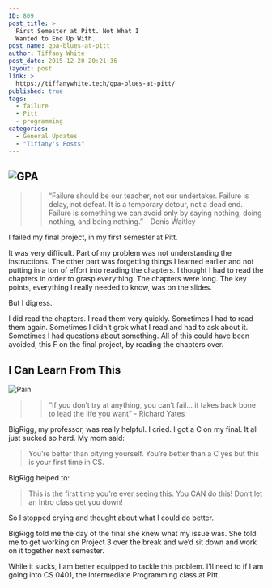 ```yaml
---
ID: 809
post_title: >
  First Semester at Pitt. Not What I
  Wanted to End Up With.
post_name: gpa-blues-at-pitt
author: Tiffany White
post_date: 2015-12-20 20:21:36
layout: post
link: >
  https://tiffanywhite.tech/gpa-blues-at-pitt/
published: true
tags:
  - failure
  - Pitt
  - programming
categories:
  - General Updates
  - "Tiffany's Posts"
---
```

<h2><img class="aligncenter" src="http://helloburgh.me/wp-content/uploads/2015/12/GPA.jpeg" alt="GPA" /></h2>
<blockquote>
<blockquote>“Failure should be our teacher, not our undertaker. Failure is delay, not defeat. It is a temporary detour, not a dead end. Failure is something we can avoid only by saying nothing, doing nothing, and being nothing.” - Denis Waitley</blockquote>
</blockquote>
I failed my final project, in my first semester at Pitt.

It was very difficult. Part of my problem was not understanding the instructions. The other part was forgetting things I learned earlier and not putting in a ton of effort into reading the chapters. I thought I had to read the chapters in order to grasp everything. The chapters were long. The key points, everything I really needed to know, was on the slides.

But I digress.

I did read the chapters. I read them very quickly. Sometimes I had to read them again. Sometimes I didn’t grok what I read and had to ask about it. Sometimes I had questions about something. All of this could have been avoided, this F on the final project, by reading the chapters over.

## I Can Learn From This ##

<img class="aligncenter" src="http://helloburgh.me/wp-content/uploads/2015/12/IMG_0408.jpg" alt="Pain" />
<blockquote>
<blockquote>“If you don’t try at anything, you can’t fail… it takes back bone to lead the life you want” - Richard Yates</blockquote>
</blockquote>
BigRigg, my professor, was really helpful. I cried. I got a C on my final. It all just sucked so hard. My mom said:
<blockquote>You’re better than pitying yourself. You’re better than a C yes but this is your first time in CS.</blockquote>
BigRigg helped to:
<blockquote>This is the first time you’re ever seeing this. You CAN do this! Don’t let an Intro class get you down!</blockquote>
So I stopped crying and thought about what I could do better.

BigRigg told me the day of the final she knew what my issue was. She told me to get working on Project 3 over the break and we’d sit down and work on it together next semester.

While it sucks, I am better equipped to tackle this problem. I’ll need to if I am going into CS 0401, the Intermediate Programming class at Pitt.
